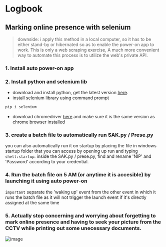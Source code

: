 # Logbook
## Marking online presence with selenium

> downside: i apply this method in a local computer, so it has to be either stand-by or hibernated so as to enable the power-on app to work. This is only a web scraping exercise, A much more convenient way to automate this process is to utilize the web's private API.

### 1. Install auto power-on app

### 2. Install python and selenium lib
- download and install python, get the latest version [here](https://www.python.org/downloads/).
- install selenium library using command prompt
```bash
pip i selenium
```
- download chromedriver [here](https://chromedriver.chromium.org/downloads) and make sure it is the same version as chrome browser installed

### 3. create a batch file to automatically run SAK.py / Prese.py
you can also automatically run it on startup by placing the file in windows startup folder that you can access by opening up run and typing `shell:startup`. inside the SAK.py / prese.py, find and rename 'NIP' and 'Password' according to your credential.

### 4. Run the batch file on 5 AM (or anytime it is accesible) by launching it using auto power-on
`important` separate the 'waking up' event from the other event in which it runs the batch file as it will not trigger the launch event if it's directly assigned at the same time

### 5. Actually stop concerning and worrying about forgetting to mark online presence and having to seek your picture from the CCTV while printing out some unecessary documents.

![image](https://user-images.githubusercontent.com/85608673/156689053-2c339478-7241-4643-bbc6-ac6346daf6c6.png)
